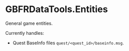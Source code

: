 # GBFRDataTools.Entities

General game entities.

Currently handles:

* Quest BaseInfo files `quest/<quest_id>/baseinfo.msg`.
